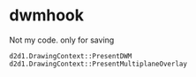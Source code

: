# dwmhook
Not my code. only for saving

```
d2d1.DrawingContext::PresentDWM
d2d1.DrawingContext::PresentMultiplaneOverlay
```
